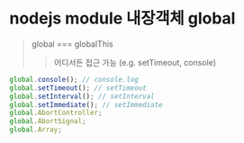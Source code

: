 # nodejs module 내장객체 global

> global === globalThis
>
> > 어디서든 접근 가능 (e.g. setTimeout, console)

```js
global.console(); // console.log
global.setTimeout(); // setTimeout
global.setInterval(); // setInterval
global.setImmediate(); // setImmediate
global.AbortController;
global.AbortSignal;
global.Array;
```
